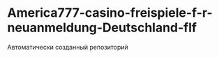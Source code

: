 # America777-casino-freispiele-f-r-neuanmeldung-Deutschland-flf
Автоматически созданный репозиторий
